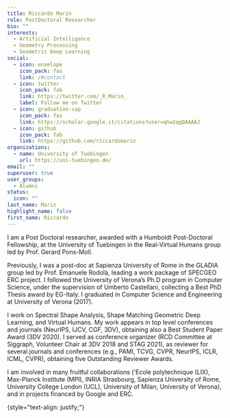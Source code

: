 ```yaml
---
title: Riccardo Marin
role: PostDoctoral Researcher
bio: ""
interests:
  - Artificial Intelligence
  - Geometry Processing
  - Geometric Deep Learning
social:
  - icon: envelope
    icon_pack: fas
    link: /#contact
  - icon: twitter
    icon_pack: fab
    link: https://twitter.com/_R_Marin_
    label: Follow me on Twitter
  - icon: graduation-cap
    icon_pack: fas
    link: https://scholar.google.it/citations?user=qhw2qgQAAAAJ
  - icon: github
    icon_pack: fab
    link: https://github.com/riccardomarin
organizations:
  - name: University of Tuebingen
    url: https://uni-tuebingen.de/
email: ""
superuser: true
user_groups:
  - Alumni
status:
  icon: ""
last_name: Marin
highlight_name: false
first_name: Riccardo
---
```

I am a Post Doctoral researcher, awarded with a Humboldt Post-Doctoral Fellowship, at the University of Tuebingen in the Real-Virtual Humans group led by Prof. Gerard Pons-Moll.

Previously, I was a post-doc at Sapienza University of Rome in the GLADIA group led by Prof. Emanuele Rodolà, leading a work package of SPECGEO ERC project. I followed the University of Verona’s Ph.D program in Computer Science, under the supervision of Umberto Castellani, collecting a Best PhD Thesis award by EG-Italy. I graduated in Computer Science and Engineering at University of Verona (2017).

I work on Spectral Shape Analysis, Shape Matching Geometric Deep Learning, and Virtual Humans. My work appears in top level conferences and journals (NeurIPS, IJCV, CGF, 3DV), obtaining also a Best Student Paper Award (3DV 2020). I served as conference organizer (RCD Committee at Siggraph, Volunteer Chair at 3DV 2018 and STAG 2021), as reviewer for several journals and conferences (e.g., PAMI, TCVG, CVPR, NeurIPS, ICLR, ICML, CVPR), obtaining five Outstanding Reviewer Awards.

I am involved in many fruitful collaborations ('Ecole polytechnique (LIX), Max-Planck Institute (MPI), INRIA Strasbourg, Sapienza University of Rome, University College London (UCL), University of Milan, University of Verona), and in projects financed by Google and ERC.

{style="text-align: justify;"}
